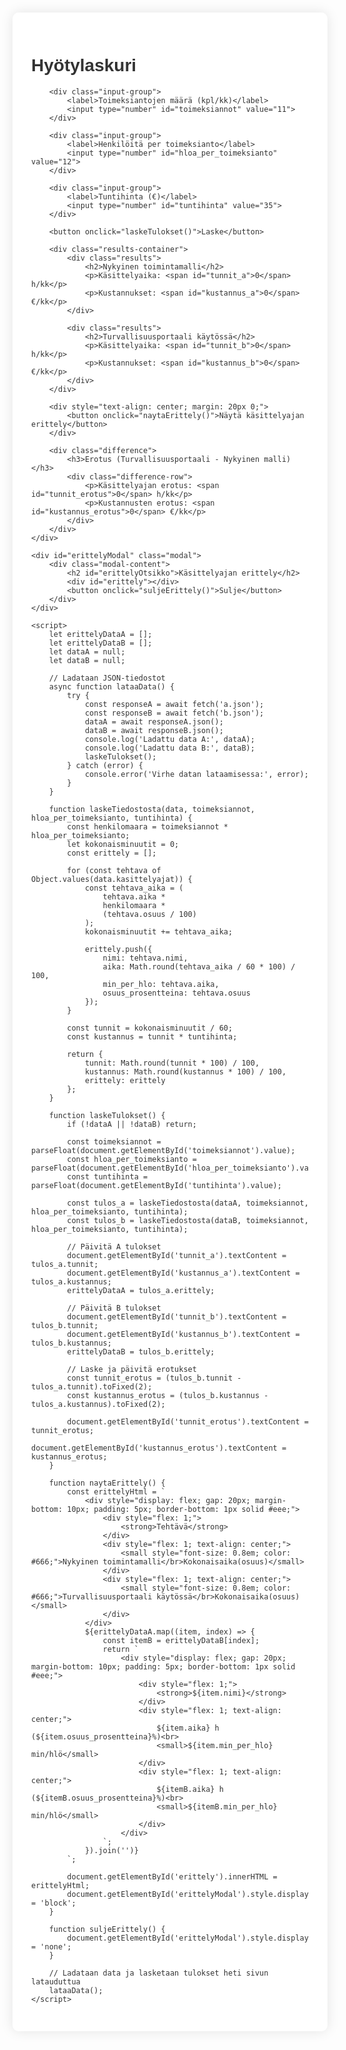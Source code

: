 <!DOCTYPE html>
<html lang="fi">
<head>
    <meta charset="UTF-8">
    <meta name="viewport" content="width=device-width, initial-scale=1.0">
    <link rel="icon" href="data:,">
    <title>Hyötylaskuri</title>
    <style>
        body {
            font-family: Arial, sans-serif;
            background-image: url('background.svg');
            background-size: cover;
            background-attachment: fixed;
            margin: 0;
            padding: 20px;
            color: #333;
        }
        .container {
            max-width: 800px;
            margin: 0 auto;
            background: rgba(255, 255, 255, 0.95);
            padding: 30px;
            border-radius: 10px;
            box-shadow: 0 0 20px rgba(0, 0, 0, 0.1);
        }
        .input-group {
            margin-bottom: 20px;
        }
        label {
            display: block;
            margin-bottom: 5px;
            font-weight: bold;
        }
        input {
            width: 200px;
            padding: 8px;
            border: 1px solid #ddd;
            border-radius: 4px;
        }
        button {
            background-color: #005b9f;
            color: white;
            padding: 10px 20px;
            border: none;
            border-radius: 4px;
            cursor: pointer;
        }
        .results-container {
            display: flex;
            gap: 20px;
            margin-top: 30px;
        }
        .results {
            flex: 1;
            padding: 20px;
            background: #f5f5f5;
            border-radius: 4px;
        }
        .modal {
            display: none;
            position: fixed;
            top: 0;
            left: 0;
            width: 100%;
            height: 100%;
            background: rgba(0, 0, 0, 0.5);
        }
        .modal-content {
            background: white;
            margin: 5% auto;
            padding: 20px;
            width: 90%;
            max-width: 800px;
            border-radius: 8px;
            max-height: 85vh;
            display: flex;
            flex-direction: column;
        }
        .modal-content h2 {
            font-size: 1.5em;
            margin-bottom: 15px;
        }
        .modal-content h3 {
            font-size: 1.2em;
            margin-bottom: 10px;
        }
        .modal-content p {
            font-size: 0.9em;
            margin: 5px 0;
        }
        .modal-content button {
            margin-top: 15px;
            align-self: center;
        }
        #erittely {
            overflow-y: auto;
            max-height: calc(85vh - 150px);
            padding-right: 10px;
        }
        .difference {
            margin-top: 20px;
            padding: 15px;
            background-color: #ffebee;
            border: 1px solid #ef5350;
            border-radius: 4px;
            color: #c62828;
            max-width: 600px;
            margin-left: auto;
            margin-right: auto;
        }
        .difference h3 {
            margin: 0;
            color: #b71c1c;
            text-align: center;
        }
        .difference-row {
            display: flex;
            justify-content: center;
            gap: 40px;
            margin-top: 10px;
        }
        @media screen and (max-width: 768px) {
            .results-container {
                flex-direction: column;
                gap: 10px;
            }
            .difference-row {
                flex-direction: column;
                gap: 10px;
                align-items: center;
                text-align: center;
            }
            .container {
                padding: 15px;
            }
            .results {
                padding: 15px;
            }
        }
    </style>
</head>
<body>
    <div class="container">
        <h1>Hyötylaskuri</h1>

        <div class="input-group">
            <label>Toimeksiantojen määrä (kpl/kk)</label>
            <input type="number" id="toimeksiannot" value="11">
        </div>

        <div class="input-group">
            <label>Henkilöitä per toimeksianto</label>
            <input type="number" id="hloa_per_toimeksianto" value="12">
        </div>

        <div class="input-group">
            <label>Tuntihinta (€)</label>
            <input type="number" id="tuntihinta" value="35">
        </div>

        <button onclick="laskeTulokset()">Laske</button>

        <div class="results-container">
            <div class="results">
                <h2>Nykyinen toimintamalli</h2>
                <p>Käsittelyaika: <span id="tunnit_a">0</span> h/kk</p>
                <p>Kustannukset: <span id="kustannus_a">0</span> €/kk</p>
            </div>

            <div class="results">
                <h2>Turvallisuusportaali käytössä</h2>
                <p>Käsittelyaika: <span id="tunnit_b">0</span> h/kk</p>
                <p>Kustannukset: <span id="kustannus_b">0</span> €/kk</p>
            </div>
        </div>

        <div style="text-align: center; margin: 20px 0;">
            <button onclick="naytaErittely()">Näytä käsittelyajan erittely</button>
        </div>

        <div class="difference">
            <h3>Erotus (Turvallisuusportaali - Nykyinen malli)</h3>
            <div class="difference-row">
                <p>Käsittelyajan erotus: <span id="tunnit_erotus">0</span> h/kk</p>
                <p>Kustannusten erotus: <span id="kustannus_erotus">0</span> €/kk</p>
            </div>
        </div>
    </div>

    <div id="erittelyModal" class="modal">
        <div class="modal-content">
            <h2 id="erittelyOtsikko">Käsittelyajan erittely</h2>
            <div id="erittely"></div>
            <button onclick="suljeErittely()">Sulje</button>
        </div>
    </div>

    <script>
        let erittelyDataA = [];
        let erittelyDataB = [];
        let dataA = null;
        let dataB = null;

        // Ladataan JSON-tiedostot
        async function lataaData() {
            try {
                const responseA = await fetch('a.json');
                const responseB = await fetch('b.json');
                dataA = await responseA.json();
                dataB = await responseB.json();
                console.log('Ladattu data A:', dataA);
                console.log('Ladattu data B:', dataB);
                laskeTulokset();
            } catch (error) {
                console.error('Virhe datan lataamisessa:', error);
            }
        }

        function laskeTiedostosta(data, toimeksiannot, hloa_per_toimeksianto, tuntihinta) {
            const henkilomaara = toimeksiannot * hloa_per_toimeksianto;
            let kokonaisminuutit = 0;
            const erittely = [];

            for (const tehtava of Object.values(data.kasittelyajat)) {
                const tehtava_aika = (
                    tehtava.aika *
                    henkilomaara *
                    (tehtava.osuus / 100)
                );
                kokonaisminuutit += tehtava_aika;

                erittely.push({
                    nimi: tehtava.nimi,
                    aika: Math.round(tehtava_aika / 60 * 100) / 100,
                    min_per_hlo: tehtava.aika,
                    osuus_prosentteina: tehtava.osuus
                });
            }

            const tunnit = kokonaisminuutit / 60;
            const kustannus = tunnit * tuntihinta;

            return {
                tunnit: Math.round(tunnit * 100) / 100,
                kustannus: Math.round(kustannus * 100) / 100,
                erittely: erittely
            };
        }

        function laskeTulokset() {
            if (!dataA || !dataB) return;

            const toimeksiannot = parseFloat(document.getElementById('toimeksiannot').value);
            const hloa_per_toimeksianto = parseFloat(document.getElementById('hloa_per_toimeksianto').value);
            const tuntihinta = parseFloat(document.getElementById('tuntihinta').value);

            const tulos_a = laskeTiedostosta(dataA, toimeksiannot, hloa_per_toimeksianto, tuntihinta);
            const tulos_b = laskeTiedostosta(dataB, toimeksiannot, hloa_per_toimeksianto, tuntihinta);

            // Päivitä A tulokset
            document.getElementById('tunnit_a').textContent = tulos_a.tunnit;
            document.getElementById('kustannus_a').textContent = tulos_a.kustannus;
            erittelyDataA = tulos_a.erittely;

            // Päivitä B tulokset
            document.getElementById('tunnit_b').textContent = tulos_b.tunnit;
            document.getElementById('kustannus_b').textContent = tulos_b.kustannus;
            erittelyDataB = tulos_b.erittely;

            // Laske ja päivitä erotukset
            const tunnit_erotus = (tulos_b.tunnit - tulos_a.tunnit).toFixed(2);
            const kustannus_erotus = (tulos_b.kustannus - tulos_a.kustannus).toFixed(2);

            document.getElementById('tunnit_erotus').textContent = tunnit_erotus;
            document.getElementById('kustannus_erotus').textContent = kustannus_erotus;
        }

        function naytaErittely() {
            const erittelyHtml = `
                <div style="display: flex; gap: 20px; margin-bottom: 10px; padding: 5px; border-bottom: 1px solid #eee;">
                    <div style="flex: 1;">
                        <strong>Tehtävä</strong>
                    </div>
                    <div style="flex: 1; text-align: center;">
                        <small style="font-size: 0.8em; color: #666;">Nykyinen toimintamalli</br>Kokonaisaika(osuus)</small>
                    </div>
                    <div style="flex: 1; text-align: center;">
                        <small style="font-size: 0.8em; color: #666;">Turvallisuusportaali käytössä</br>Kokonaisaika(osuus)</small>
                    </div>
                </div>
                ${erittelyDataA.map((item, index) => {
                    const itemB = erittelyDataB[index];
                    return `
                        <div style="display: flex; gap: 20px; margin-bottom: 10px; padding: 5px; border-bottom: 1px solid #eee;">
                            <div style="flex: 1;">
                                <strong>${item.nimi}</strong>
                            </div>
                            <div style="flex: 1; text-align: center;">
                                ${item.aika} h (${item.osuus_prosentteina}%)<br>
                                <small>${item.min_per_hlo} min/hlö</small>
                            </div>
                            <div style="flex: 1; text-align: center;">
                                ${itemB.aika} h (${itemB.osuus_prosentteina}%)<br>
                                <small>${itemB.min_per_hlo} min/hlö</small>
                            </div>
                        </div>
                    `;
                }).join('')}
            `;

            document.getElementById('erittely').innerHTML = erittelyHtml;
            document.getElementById('erittelyModal').style.display = 'block';
        }

        function suljeErittely() {
            document.getElementById('erittelyModal').style.display = 'none';
        }

        // Ladataan data ja lasketaan tulokset heti sivun latauduttua
        lataaData();
    </script>
</body>
</html>
